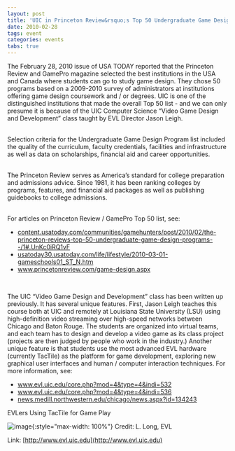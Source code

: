 ```yaml
---
layout: post
title: 'UIC in Princeton Review&rsquo;s Top 50 Undergraduate Game Design Programs'
date: 2010-02-28
tags: event
categories: events
tabs: true
---
```


The February 28, 2010 issue of USA TODAY reported that the Princeton Review and GamePro magazine selected the best institutions in the USA and Canada where students can go to study game design. They chose 50 programs based on a 2009-2010 survey of administrators at institutions offering game design coursework and / or degrees. UIC is one of the distinguished institutions that made the overall Top 50 list - and we can only presume it is because of the UIC Computer Science &ldquo;Video Game Design and Development&rdquo; class taught by EVL Director Jason Leigh.<br><br>

Selection criteria for the Undergraduate Game Design Program list included the quality of the curriculum, faculty credentials, facilities and infrastructure as well as data on scholarships, financial aid and career opportunities.<br><br>

The Princeton Review serves as America&rsquo;s standard for college preparation and admissions advice. Since 1981, it has been ranking colleges by programs, features, and financial aid packages as well as publishing guidebooks to college admissions.<br><br>

For articles on Princeton Review / GamePro Top 50 list, see:<br>
<ul>
<li><a href="http://content.usatoday.com/communities/gamehunters/post/2010/02/the-princeton-reviews-top-50-undergraduate-game-design-programs--/1#.UnKc0iRQ1vF">content.usatoday.com/communities/gamehunters/post/2010/02/the-princeton-reviews-top-50-undergraduate-game-design-programs--/1#.UnKc0iRQ1vF</a></li>
<li><a href="http://usatoday30.usatoday.com/life/lifestyle/2010-03-01-gameschools01_ST_N.htm">usatoday30.usatoday.com/life/lifestyle/2010-03-01-gameschools01_ST_N.htm</a></li>
<li><a href="http://www.princetonreview.com/game-design.aspx">www.princetonreview.com/game-design.aspx</a></li>
</ul><br>

The UIC &ldquo;Video Game Design and Development&rdquo; class has been written up previously. It has several unique features. First, Jason Leigh teaches this course both at UIC and remotely at Louisiana State University (LSU) using high-definition video streaming over high-speed networks between Chicago and Baton Rouge. The students are organized into virtual teams, and each team has to design and develop a video game as its class project (projects are then judged by people who work in the industry.) Another unique feature is that students use the most advanced EVL hardware (currently TacTile) as the platform for game development, exploring new graphical user interfaces and human / computer interaction techniques. For more information, see:<br>
<ul>
<li><a href="http://www.evl.uic.edu/core.php?mod=4&amp;type=4&amp;indi=532">www.evl.uic.edu/core.php?mod=4&amp;type=4&amp;indi=532</a></li>
<li><a href="http://www.evl.uic.edu/core.php?mod=4&amp;type=4&amp;indi=536">www.evl.uic.edu/core.php?mod=4&amp;type=4&amp;indi=536</a></li>
<li><a href="http://news.medill.northwestern.edu/chicago/news.aspx?id=134243">news.medill.northwestern.edu/chicago/news.aspx?id=134243</a></li>
</ul>
EVLers Using TacTile for Game Play

![image](https://www.evl.uic.edu/output/originals/evlgaming_tactile.jpg-srcw.jpg){:style="max-width: 100%"}
Credit: L. Long, EVL


Link: [http://www.evl.uic.edu](http://www.evl.uic.edu)
